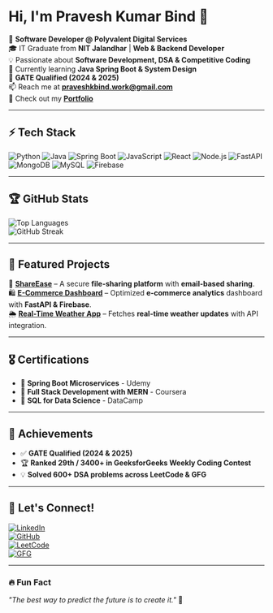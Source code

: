# Hi, I'm Pravesh Kumar Bind 👋

🚀 **Software Developer @ Polyvalent Digital Services**  
🎓 IT Graduate from **NIT Jalandhar** | **Web & Backend Developer**  
💡 Passionate about **Software Development, DSA & Competitive Coding**  
🌱 Currently learning **Java Spring Boot & System Design**  
🎯 **GATE Qualified (2024 & 2025)**  
📫 Reach me at **praveshkbind.work@gmail.com**  
🔗 Check out my **[Portfolio](https://pravesh-bind.vercel.app/)**  

---

## ⚡ Tech Stack  
![Python](https://img.shields.io/badge/Python-3776AB?style=flat&logo=python&logoColor=white)
![Java](https://img.shields.io/badge/Java-007396?style=flat&logo=java&logoColor=white)
![Spring Boot](https://img.shields.io/badge/Spring%20Boot-6DB33F?style=flat&logo=spring-boot&logoColor=white)
![JavaScript](https://img.shields.io/badge/JavaScript-F7DF1E?style=flat&logo=javascript&logoColor=black)
![React](https://img.shields.io/badge/React-61DAFB?style=flat&logo=react&logoColor=black)
![Node.js](https://img.shields.io/badge/Node.js-339933?style=flat&logo=node.js&logoColor=white)
![FastAPI](https://img.shields.io/badge/FastAPI-009688?style=flat&logo=fastapi&logoColor=white)
![MongoDB](https://img.shields.io/badge/MongoDB-47A248?style=flat&logo=mongodb&logoColor=white)
![MySQL](https://img.shields.io/badge/MySQL-4479A1?style=flat&logo=mysql&logoColor=white)
![Firebase](https://img.shields.io/badge/Firebase-FFCA28?style=flat&logo=firebase&logoColor=black)

---

## 🏆 GitHub Stats  
![Top Languages](https://github-readme-stats.vercel.app/api/top-langs/?username=Pravesh-MW&layout=compact&theme=radical)  
![GitHub Streak](https://github-readme-streak-stats.herokuapp.com/?user=Pravesh-MW&theme=radical)  

---

## 🚀 Featured Projects  

📌 **[ShareEase](https://github.com/Pravesh-MW/ShareEase)** – A secure **file-sharing platform** with **email-based sharing**.  
🛍 **[E-Commerce Dashboard](https://github.com/Pravesh-MW/ECommerce-Dashboard)** – Optimized **e-commerce analytics** dashboard with **FastAPI & Firebase**.  
🌦 **[Real-Time Weather App](https://github.com/Pravesh-MW/WeatherApp)** – Fetches **real-time weather updates** with API integration.  

---

## 🎖 Certifications  

- 📜 **Spring Boot Microservices** - Udemy  
- 📜 **Full Stack Development with MERN** - Coursera  
- 📜 **SQL for Data Science** - DataCamp  

---

## 🎯 Achievements  

- ✅ **GATE Qualified (2024 & 2025)**  
- 🏆 **Ranked 29th / 3400+ in GeeksforGeeks Weekly Coding Contest**  
- 💡 **Solved 600+ DSA problems across LeetCode & GFG**  

---

## 🔗 Let's Connect!  
[![LinkedIn](https://img.shields.io/badge/LinkedIn-blue?style=flat-square&logo=linkedin)](https://www.linkedin.com/in/pravesh8465)  
[![GitHub](https://img.shields.io/badge/GitHub-black?style=flat-square&logo=github)](https://github.com/Pravesh-MW)  
[![LeetCode](https://img.shields.io/badge/LeetCode-orange?style=flat-square&logo=leetcode)](https://leetcode.com/u/praveshkb/)  
[![GFG](https://img.shields.io/badge/GeeksForGeeks-green?style=flat-square&logo=geeksforgeeks)](https://www.geeksforgeeks.org/user/praveshkbind465/)  

---

### **🔥 Fun Fact**  
_"The best way to predict the future is to create it."_ 🚀  

